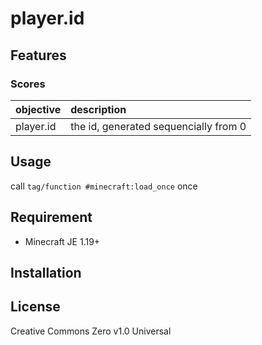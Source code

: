player.id
==

## Features

### Scores

|objective|description|
|:--|:--|
|player.id|the id, generated sequencially from 0|

## Usage

call `tag/function #minecraft:load_once` once

## Requirement

- Minecraft JE 1.19+

## Installation

## License
Creative Commons Zero v1.0 Universal
